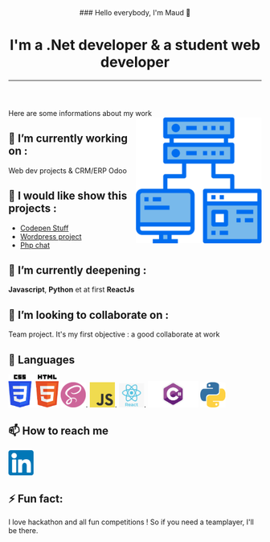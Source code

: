 <header background-color="#b4ffff">
### Hello everybody, I'm Maud 👋

<!--
**Maud-Pixel/Maud-Pixel** is a ✨ _special_ ✨ repository because its `README.md` (this file) appears on your GitHub profile.-->
# I'm a .Net developer & a student web developer
______________________________
</header>

Here are some informations about my work                                         <img align="right" src="https://raw.githubusercontent.com/Maud-Pixel/Maud-Pixel/master/images/stockage-informatique.png" width="250">

 🔭 I’m currently working on :
--------------------------------
  Web dev projects & CRM/ERP
  Odoo 
  
  🧰 I would like show this projects :
 -------------------------------------
 - [Codepen Stuff](https://codepen.io/maud-leleux)
 - [Wordpress project](http://malabas.byethost7.com/)
 - [Php chat]( https://guarded-plains-37375.herokuapp.com/)
  
🌱 I’m currently deepening :
---------------------------------
  **Javascript**, **Python** et at first **ReactJs**
  
👯 I’m looking to collaborate on :
----------------------------------
   Team project.  It's my first objective : a 
   good collaborate at work

 💬 Languages
------------------
<img src="https://github.com/Maud-Pixel/Maud-Pixel/blob/master/images/logoHtml.jpeg" width="100">  <img src="https://raw.githubusercontent.com/Maud-Pixel/Maud-Pixel/master/images/logoSass.png" width="50">. <img src="https://raw.githubusercontent.com/Maud-Pixel/Maud-Pixel/master/images/logoJS.png" width="50">. <img src="https://raw.githubusercontent.com/Maud-Pixel/Maud-Pixel/master/images/664-6644509_icon-react-js-logo-hd-png-download.png" width="50">. <img src="https://raw.githubusercontent.com/Maud-Pixel/Maud-Pixel/master/images/logoCNet.png" width="100"> <img src="https://raw.githubusercontent.com/Maud-Pixel/Maud-Pixel/master/images/language-logo-python-44976.png" width="50">

📫 How to reach me 
------------------
 <a href="https://www.linkedin.com/in/maud-leleux/"><img src="https://raw.githubusercontent.com/Maud-Pixel/Maud-Pixel/master/images/linkedin.png" width="50"><a>

⚡ Fun fact:
------------
I love hackathon and all fun 
competitions ! So if you need a teamplayer, I'll be there.

